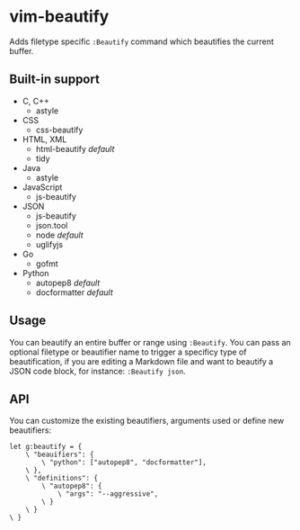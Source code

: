 # vim-beautify

Adds filetype specific `:Beautify` command which beautifies the current buffer.

## Built-in support
- C, C++
  - astyle
- CSS
  - css-beautify
- HTML, XML
  - html-beautify _default_
  - tidy
- Java
  - astyle
- JavaScript
  - js-beautify
- JSON
  - js-beautify
  - json.tool
  - node _default_
  - uglifyjs
- Go
  - gofmt
- Python
  - autopep8 _default_
  - docformatter _default_

## Usage
You can beautify an entire buffer or range using `:Beautify`. You can pass an
optional filetype or beautifier name to trigger a specificy type of
beautification, if you are editing a Markdown file and want to beautify a JSON
code block, for instance: `:Beautify json`.

## API
You can customize the existing beautifiers, arguments used or define new
beautifiers:

```vim
let g:beautify = {
    \ "beauifiers": {
        \ "python": ["autopep8", "docformatter"],
    \ },
    \ "definitions": {
        \ "autopep8": {
            \ "args": "--aggressive",
        \ }
    \ }
\ }
```
